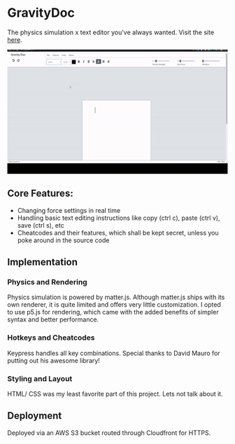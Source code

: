 # GravityDoc
The physics simulation x text editor you've always wanted. Visit the site [here](https://gravity-doc.com/).

![](img/gravitydoc.gif)

## Core Features:
* Changing force settings in real time
* Handling basic text editing instructions like copy (ctrl c), paste (ctrl v), save (ctrl s), etc
* Cheatcodes and their features, which shall be kept secret, unless you poke around in the source code

## Implementation

### Physics and Rendering
Physics simulation is powered by matter.js. Although matter.js ships with its own renderer, it is quite limited and offers very little customization. I opted to use p5.js for rendering, which came with the added benefits of simpler syntax and better performance.
### Hotkeys and Cheatcodes
Keypress handles all key combinations. Special thanks to David Mauro for putting out his awesome library!
### Styling and Layout
HTML/ CSS was my least favorite part of this project. Lets not talk about it.

## Deployment
Deployed via an AWS S3 bucket routed through Cloudfront for HTTPS.
